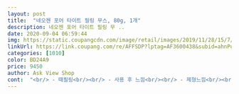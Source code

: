 ```yaml
---
layout: post 
title:  "네오젠 포어 타이트 필링 무스, 80g, 1개" 
description: 네오젠 포어 타이트 필링 무 ..
date: 2020-09-04 06:59:44 
img: https://static.coupangcdn.com/image/retail/images/2019/11/28/15/7/b400259f-0c1b-4894-99c7-6ec1a5009ca9.jpg 
linkUrl: https://link.coupang.com/re/AFFSDP?lptag=AF3600438&subid=ahnPublicAsk&pageKey=346761557&itemId=1100640814&vendorItemId=5628079448&traceid=V0-113-ccfbbb0c59c98246 
categories: [1010] 
color: BD24A9 
price: 9450 
author: Ask View Shop 
cont:  "<br/> - 때필링<br/><br/> - 사용 후 느낌<br/><br/> - 제형느낌<br/><br/> - 피부타입<br/>.<br/>.<br/>약간 .<br/>.<br/>이게 되려나?? 싶었어요.<br/>.<br/><br/>1.<br/>케이스<br/>2.<br/> 질감<br/>3.<br/>피부변화<br/>RAAR립제품 써보고 좋아서 다른색도 더 보려구 홈페이지 찾아 들어갔는데<br/>V 가격<br/>V 리얼후기<br/>V 배송<br/>V 사용방법<br/>가격도 크게 부담되지 않고 제품 자체도 신기해서 호기심반 소비욕구반으로 구매한제품이에요<br/>거울보니 모공에 잇던 피지들도 거의 안보이더라구요<br/>검은색 때 같은게 밀려드나오더라구요.<br/>.<br/><br/>그 거품사이로 약간 알갱이? 되게 고운모래?? 그런느낌이 나더니<br/>그리고 일반필링젤은 밀면 걍 흰색 때가 밀려서 이게 내피부 노페물인지 아님 걍 제품이 뭉친건지 사실 의문이였는데 요거는 첨엔 흰색 거품인데 밀면 검정색 때로 바껴서 민망스 내얼굴에서 이런 시커먼스 때가나오다닝... <br/>.<br/>그래도 요렇게 밀려나오는거 보니까 기분은 매우 상쾌통쾌하더라구요ㅋㅋㅋㅋ<br/>그리고 코 블랙헤드 보니꺼 몇군데 꼭 짜낸 것처럼<br/>그리고 피부결도 부들부들해진게 꼭 아쿠아필 한거 같아요<br/>근데 ㅈㅏ극+가격에 비해서 너무 만족해요!!<br/>근데 그럴필요가없어졋어요<br/>근데 기초는 사실 안맞을 수 있는 부분이라ㅜㅜ혹시몰라서<br/>근데 뭔가 시원한 기분??이 들더라구요<br/>근데 블랙헤드는 진짜 효과있음<br/>근데 세상만족합니다.<br/>.<br/>;<br/>근데 정말 이게 되는게 맞나싶을정도로 부드럽게<br/>근데 짜는데 거품이 되게 몽글몽글하게 나오고 쫀쫀해서<br/>근데 쿠팡에서 할인행사중이길래 구매해보았어요ㅋㅋ<br/>기분 완전 조음 화장도 완전 잘먹을거 같네요 촉촉한게<br/>기초도 많더라구요 라인이 되게 여러개... <br/><br/>나오다가 말거나 토출구에 남아있으면 나중에 엄청.<br/>.<br/>지저분해져서.<br/>.<br/><br/>낼 화장 엄청 잘먹을것같아용!!<br/>너무신기했어요<br/>너무좋아요<br/>다른건 그냥 봉투 패킹이였는데 요거는 질소가스포함제품이라 그런지 박스안에 꼼꼼하게 담겨왔더라구요 맨족<br/>대부분 이런 제품이 건조해서 화장할 때 신경 많이 쓰였는데<br/>두번째부터는 쫌만 흔들어도 잘나오더라구용<br/>때가 너무 많이 나와서 당황했어요ㅎㅎ<br/>만져보니 맨질맨질<br/>맨날 써야겠어요ㅎㅎㅎ<br/>모공이 꽤 넓은 편의 지복합성 피부에요<br/>무스짤때? 너무좋앗던게 끝에 안남아잇어서 너무좋아요<br/>물로 씻고 나서 피부 보고 솔직히 놀랐어요<br/>배송은 역시나 완전 빨랐어용<br/>블랙헤드가 빠져서 구멍이 뽕뽕 났더라구요ㅎㅎ<br/>사진봐보시면 (화질이안좋아요.<br/>.<br/>똥손이라ㅠㅜ)<br/>생각보다 좋아서 너무 놀랬어요!<br/>수분부족 지성, 지성, 각질심하신분들<br/>얼굴에 바르는 순간까지도 너무 부드러워서<br/>없었어요!!<br/>엥? 이게 필링이 된다고?.<br/>.<br/>이럼느낌인데<br/>여름도 거의 다 끝나가는데 사놓고 효과 없으면 다 버리게 될까봐요<br/>요거쓰고나면 기초도 잘먹고 담날화장도 잘먹어서 다쓰고 또 써볼 예정이에용!!<br/>이 제품먼저 구매했어요 (쿠팡이 훨씬저렴해서 쿠팡에서 시켰어요)<br/>이거 꾸준히 써주면 블랙헤드 다 없오질 느낌<br/>이걸 다 달고 살았나 싶기도 하고<br/>일단 굉장히 가볍고 캔 재질이라 화장실에 편히 놓고 쓰시면 될것같아요<br/>일단 사용할때마다 너무 재밌어요ㅋㅋ각질제거 이런거 안하는 남치니도 제가 쓰는 영상 보내주니까 완전 신기하다고 내노라고 하더라구요ㅋㅋㅋ옛날 아빠들 사용하는 무스같은 느낌인데 이걸 얼굴에 사용하니까 신기방기ㅋㅋㅋ<br/>일단은 한번밖에 안써봐서 와 이건 진짜기적이다 이런느낌은 없어여<br/>잘밀려나오더라구요 하고 나서도 따갑거나 피부당기거나 하는 느낌이<br/>저 블랙헤드가 많고 피지가 항상 올라와잇어서 습관적으로 많이짜거든요ㅜㅜ<br/>저는 많이 흔들었다고 생각했는데 아무래도 첫사용이다보니까 첨에는 잘안나와서 한참을 더흔들어서야 내용물을 볼수있었어요<br/>저는 무스타입 필링이 있다는것도 몰랐고<br/>전 특히 가성비면에서 너무 만족합니다<br/>전.<br/>.<br/>좀 쓰기싫더라구여ㅠㅜ일단그런게 없어서 좋았어요<br/>전혀 몰랐던 브랜드인데<br/>제가 피부 트러블도 심하고 수분부족지성이라 피지도 많거든요 .<br/>.<br/>블랙헤드는.<br/> .<br/>심하구여<br/>제품자체는 일단 거품이나오는 형태도 거품도 굉장히 풍성하고 촘촘한 생크림같은 느낌이라 일반고마주 필링 보다도 자극없이 각질제거가 가능했어요<br/>좀강한거 하면 많이아프구ㅜㅠ<br/>짰을 때 느낌이 마치 머리에 바르는 무스 같더라구요<br/>처음 사용해보는 신기한 방법에 제품이라 사용전에 꼼꼼하게 사용방법을 읽고 사용했어요<br/>처음 써봤거든요<br/>친구추천으로 립제품 구매하다가 알게 됐어요<br/>코에는 블랙헤드가 있고 턱에는 화이트헤드가 있어요<br/>쿠팡에 제품이 있길래 구매해서 써봤어요<br/>특히 저는 필링할때 좀따가워서 사실잘안해요<br/>푹신푹신하고 쫀쫀한 무스거품이 나와서 피부에 자극이 거의 없었어요<br/>피부에 펴바르는 것이 약간 어렵긴 했는데 무스를 없앤 다는 느낌으로 문질러줬어요<br/>한겹 벗겨낸 느낌으로 피부가 맑아지고 밝아졌어요<br/>한번 써보실만해요! 추천추천!<br/> -♡<br/>홈쇼핑에서 간간이 봤던제품인데 솔직히 첨보는거고 각질제거제는 매일 사용하지 않기때문에 써보고는 싶었는데  6개,8개 구성은 살짝 부담스러웠거든요<br/>홈쇼핑에서 방송을 몇번 봤는데 무료체험도 없고 너무 많아 보여서 살까말까 계속 고민했어요<br/>홈쇼핑에서 본것처럼 진짜 피부에서 때가 나오더라구요<br/>화이트헤드는 빠졌는지 화장을 아직 안해봐서 모르겠어요<br/>" 
---
```

